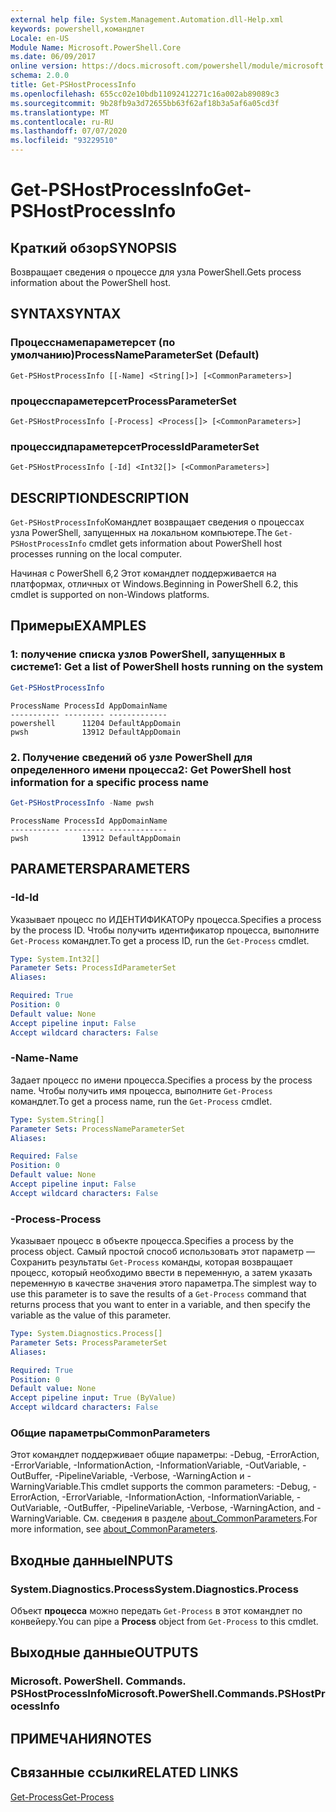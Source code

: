 ```yaml
---
external help file: System.Management.Automation.dll-Help.xml
keywords: powershell,командлет
Locale: en-US
Module Name: Microsoft.PowerShell.Core
ms.date: 06/09/2017
online version: https://docs.microsoft.com/powershell/module/microsoft.powershell.core/get-pshostprocessinfo?view=powershell-7.1&WT.mc_id=ps-gethelp
schema: 2.0.0
title: Get-PSHostProcessInfo
ms.openlocfilehash: 655cc02e10bdb11092412271c16a002ab89089c3
ms.sourcegitcommit: 9b28fb9a3d72655bb63f62af18b3a5af6a05cd3f
ms.translationtype: MT
ms.contentlocale: ru-RU
ms.lasthandoff: 07/07/2020
ms.locfileid: "93229510"
---
```

# <span data-ttu-id="5c4e4-103">Get-PSHostProcessInfo</span><span class="sxs-lookup"><span data-stu-id="5c4e4-103">Get-PSHostProcessInfo</span></span>

## <span data-ttu-id="5c4e4-104">Краткий обзор</span><span class="sxs-lookup"><span data-stu-id="5c4e4-104">SYNOPSIS</span></span>
<span data-ttu-id="5c4e4-105">Возвращает сведения о процессе для узла PowerShell.</span><span class="sxs-lookup"><span data-stu-id="5c4e4-105">Gets process information about the PowerShell host.</span></span>

## <span data-ttu-id="5c4e4-106">SYNTAX</span><span class="sxs-lookup"><span data-stu-id="5c4e4-106">SYNTAX</span></span>

### <span data-ttu-id="5c4e4-107">Процесснамепараметерсет (по умолчанию)</span><span class="sxs-lookup"><span data-stu-id="5c4e4-107">ProcessNameParameterSet (Default)</span></span>

```
Get-PSHostProcessInfo [[-Name] <String[]>] [<CommonParameters>]
```

### <span data-ttu-id="5c4e4-108">процесспараметерсет</span><span class="sxs-lookup"><span data-stu-id="5c4e4-108">ProcessParameterSet</span></span>

```
Get-PSHostProcessInfo [-Process] <Process[]> [<CommonParameters>]
```

### <span data-ttu-id="5c4e4-109">процессидпараметерсет</span><span class="sxs-lookup"><span data-stu-id="5c4e4-109">ProcessIdParameterSet</span></span>

```
Get-PSHostProcessInfo [-Id] <Int32[]> [<CommonParameters>]
```

## <span data-ttu-id="5c4e4-110">DESCRIPTION</span><span class="sxs-lookup"><span data-stu-id="5c4e4-110">DESCRIPTION</span></span>

<span data-ttu-id="5c4e4-111">`Get-PSHostProcessInfo`Командлет возвращает сведения о процессах узла PowerShell, запущенных на локальном компьютере.</span><span class="sxs-lookup"><span data-stu-id="5c4e4-111">The `Get-PSHostProcessInfo` cmdlet gets information about PowerShell host processes running on the local computer.</span></span>

<span data-ttu-id="5c4e4-112">Начиная с PowerShell 6,2 Этот командлет поддерживается на платформах, отличных от Windows.</span><span class="sxs-lookup"><span data-stu-id="5c4e4-112">Beginning in PowerShell 6.2, this cmdlet is supported on non-Windows platforms.</span></span>

## <span data-ttu-id="5c4e4-113">Примеры</span><span class="sxs-lookup"><span data-stu-id="5c4e4-113">EXAMPLES</span></span>

### <span data-ttu-id="5c4e4-114">1: получение списка узлов PowerShell, запущенных в системе</span><span class="sxs-lookup"><span data-stu-id="5c4e4-114">1: Get a list of PowerShell hosts running on the system</span></span>

```powershell
Get-PSHostProcessInfo
```

```Output
ProcessName ProcessId AppDomainName
----------- --------- -------------
powershell      11204 DefaultAppDomain
pwsh            13912 DefaultAppDomain
```

### <span data-ttu-id="5c4e4-115">2. Получение сведений об узле PowerShell для определенного имени процесса</span><span class="sxs-lookup"><span data-stu-id="5c4e4-115">2: Get PowerShell host information for a specific process name</span></span>

```powershell
Get-PSHostProcessInfo -Name pwsh
```

```Output
ProcessName ProcessId AppDomainName
----------- --------- -------------
pwsh            13912 DefaultAppDomain
```

## <span data-ttu-id="5c4e4-116">PARAMETERS</span><span class="sxs-lookup"><span data-stu-id="5c4e4-116">PARAMETERS</span></span>

### <span data-ttu-id="5c4e4-117">-Id</span><span class="sxs-lookup"><span data-stu-id="5c4e4-117">-Id</span></span>

<span data-ttu-id="5c4e4-118">Указывает процесс по ИДЕНТИФИКАТОРу процесса.</span><span class="sxs-lookup"><span data-stu-id="5c4e4-118">Specifies a process by the process ID.</span></span> <span data-ttu-id="5c4e4-119">Чтобы получить идентификатор процесса, выполните `Get-Process` командлет.</span><span class="sxs-lookup"><span data-stu-id="5c4e4-119">To get a process ID, run the `Get-Process` cmdlet.</span></span>

```yaml
Type: System.Int32[]
Parameter Sets: ProcessIdParameterSet
Aliases:

Required: True
Position: 0
Default value: None
Accept pipeline input: False
Accept wildcard characters: False
```

### <span data-ttu-id="5c4e4-120">-Name</span><span class="sxs-lookup"><span data-stu-id="5c4e4-120">-Name</span></span>

<span data-ttu-id="5c4e4-121">Задает процесс по имени процесса.</span><span class="sxs-lookup"><span data-stu-id="5c4e4-121">Specifies a process by the process name.</span></span> <span data-ttu-id="5c4e4-122">Чтобы получить имя процесса, выполните `Get-Process` командлет.</span><span class="sxs-lookup"><span data-stu-id="5c4e4-122">To get a process name, run the `Get-Process` cmdlet.</span></span>

```yaml
Type: System.String[]
Parameter Sets: ProcessNameParameterSet
Aliases:

Required: False
Position: 0
Default value: None
Accept pipeline input: False
Accept wildcard characters: False
```

### <span data-ttu-id="5c4e4-123">-Process</span><span class="sxs-lookup"><span data-stu-id="5c4e4-123">-Process</span></span>

<span data-ttu-id="5c4e4-124">Указывает процесс в объекте процесса.</span><span class="sxs-lookup"><span data-stu-id="5c4e4-124">Specifies a process by the process object.</span></span> <span data-ttu-id="5c4e4-125">Самый простой способ использовать этот параметр — Сохранить результаты `Get-Process` команды, которая возвращает процесс, который необходимо ввести в переменную, а затем указать переменную в качестве значения этого параметра.</span><span class="sxs-lookup"><span data-stu-id="5c4e4-125">The simplest way to use this parameter is to save the results of a `Get-Process` command that returns process that you want to enter in a variable, and then specify the variable as the value of this parameter.</span></span>

```yaml
Type: System.Diagnostics.Process[]
Parameter Sets: ProcessParameterSet
Aliases:

Required: True
Position: 0
Default value: None
Accept pipeline input: True (ByValue)
Accept wildcard characters: False
```

### <span data-ttu-id="5c4e4-126">Общие параметры</span><span class="sxs-lookup"><span data-stu-id="5c4e4-126">CommonParameters</span></span>

<span data-ttu-id="5c4e4-127">Этот командлет поддерживает общие параметры: -Debug, -ErrorAction, -ErrorVariable, -InformationAction, -InformationVariable, -OutVariable, -OutBuffer, -PipelineVariable, -Verbose, -WarningAction и -WarningVariable.</span><span class="sxs-lookup"><span data-stu-id="5c4e4-127">This cmdlet supports the common parameters: -Debug, -ErrorAction, -ErrorVariable, -InformationAction, -InformationVariable, -OutVariable, -OutBuffer, -PipelineVariable, -Verbose, -WarningAction, and -WarningVariable.</span></span> <span data-ttu-id="5c4e4-128">См. сведения в разделе [about_CommonParameters](https://go.microsoft.com/fwlink/?LinkID=113216).</span><span class="sxs-lookup"><span data-stu-id="5c4e4-128">For more information, see [about_CommonParameters](https://go.microsoft.com/fwlink/?LinkID=113216).</span></span>

## <span data-ttu-id="5c4e4-129">Входные данные</span><span class="sxs-lookup"><span data-stu-id="5c4e4-129">INPUTS</span></span>

### <span data-ttu-id="5c4e4-130">System.Diagnostics.Process</span><span class="sxs-lookup"><span data-stu-id="5c4e4-130">System.Diagnostics.Process</span></span>

<span data-ttu-id="5c4e4-131">Объект **процесса** можно передать `Get-Process` в этот командлет по конвейеру.</span><span class="sxs-lookup"><span data-stu-id="5c4e4-131">You can pipe a **Process** object from `Get-Process` to this cmdlet.</span></span>

## <span data-ttu-id="5c4e4-132">Выходные данные</span><span class="sxs-lookup"><span data-stu-id="5c4e4-132">OUTPUTS</span></span>

### <span data-ttu-id="5c4e4-133">Microsoft. PowerShell. Commands. PSHostProcessInfo</span><span class="sxs-lookup"><span data-stu-id="5c4e4-133">Microsoft.PowerShell.Commands.PSHostProcessInfo</span></span>

## <span data-ttu-id="5c4e4-134">ПРИМЕЧАНИЯ</span><span class="sxs-lookup"><span data-stu-id="5c4e4-134">NOTES</span></span>

## <span data-ttu-id="5c4e4-135">Связанные ссылки</span><span class="sxs-lookup"><span data-stu-id="5c4e4-135">RELATED LINKS</span></span>

[<span data-ttu-id="5c4e4-136">Get-Process</span><span class="sxs-lookup"><span data-stu-id="5c4e4-136">Get-Process</span></span>](../Microsoft.PowerShell.Management/get-process.md)

